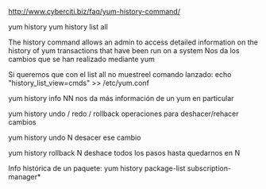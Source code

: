 http://www.cyberciti.biz/faq/yum-history-command/

yum history
yum history list all

The history command allows an admin to access detailed information on the history of yum transactions that have been run on a system
Nos da los cambios que se han realizado mediante yum

Si queremos que con el list all no muestreel comando lanzado:
echo "history_list_view=cmds" >> /etc/yum.conf


yum history info NN
nos da más información de un yum en particular

yum history undo / redo / rollback
operaciones para deshacer/rehacer cambios

yum history undo N
  desacer ese cambio

yum history rollback N
  deshace todos los pasos hasta quedarnos en N

Info histórica de un paquete:
yum history package-list subscription-manager\*
